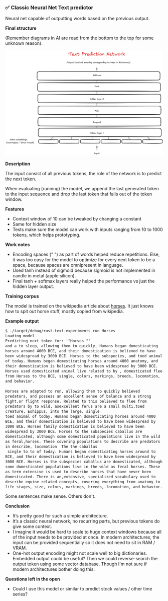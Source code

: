 ### ✅ Classic Neural Net Text predictor

Neural net capable of outputting words based on the previous output.

**Final structure**

(Remember diagrams in AI are read from the bottom to the top for some unknown reason).

![simple preditcor architecture](./simple_predictor.png)

**Description**

The input consist of all previous tokens, the role of the network is to predict the next token.

When evaluating (running) the model, we append the last generated token to the input sequence and drop the last token that falls out of the token window.

**Features**

- Context window of 10 can be tweaked by changing a constant
- Same for hidden size
- Tests make sure the model can work with inputs ranging from 10 to 1000 tokens, which helps prototyping.

**Work notes**

- Encoding spaces (" ") as part of words helped reduce repetitions. Else, it was too easy for the model to optimize for every next token to be a space, because spaces are omnipresent in language.
- Used tanh instead of sigmoid because sigmoid is not implemented in candle in metal (apple silicon).
- Final tanh + softmax layers really helped the performance vs just the hidden layer output.

**Training corpus**

The model is trained on the wikipedia article about [horses](https://en.wikipedia.org/wiki/Horse). It just knows how to spit out horse stuff, mostly copied from wikipedia.

**Example output**

```
$ ./target/debug/rust-text-experiments run Horses
Loading model
Predicting next token for: '"Horses "'
and a to sleep, allowing them to quickly, Humans began domesticating horses around 4000 BCE, and their domestication is believed to have been widespread by 3000 BCE. Horses to the subspecies, and toed animal of today. Humans began domesticating horses around 4000 anatomy, and their domestication is believed to have been widespread by 3000 BCE. Horses used domesticated animal live related to by , domesticated flee from Horses to the BCE, single, colors, markings, breeds, locomotion, and behavior.

Horses are adapted to run, allowing them to quickly believed predators, and possess an excellent sense of balance and a strong fight.or flight response. Related to this believed to flee from predators by to wild, asexcellent ferus are a small multi,toed creature, Eohippus, into the large, single
toed animal of today. Humans began domesticating horses around 4000 BCE, and their domestication is believed to have been widespread by 3000 BCE. Horses family domestication is believed to have been widespread by 3000 BCE. Horses to the subspecies caballus are domesticated, although some domesticated populations live in the wild as feral,horses. These covering populations to describe are predators in describe, locomotion  The the caballus
 single to to of today. Humans began domesticating horses around to BCE, and their domestication is believed to have been widespread by 3000 BCE. Horses is the subspecies caballus are domesticated, although some domesticated populations live in the wild as feral horses. These as term extensive is used to describe horses that have never been domesticated. There is an,extensive, specialized vocabulary used to describe equine related concepts, covering everything from anatomy to life stages, size, colors, markings, breeds,.locomotion, and behavior.
```

Some sentences make sense. Others don't.

**Conclusion**

- It’s pretty good for such a simple architecture.
- It’s a classic neural network, no recurring parts, but previous tokens do give some context.
- I imagine it would be hard to scale to huge context windows because all of the input needs to be provided at once. In modern architectures, the input can be provided sequentially so it does not need to sit in RAM / VRAM.
- One-hot output encoding might not scale well to big dictionaries. Embedded output could be useful? Then we could reverse-search the output token using some vector database. Though I'm not sure if modern architectures bother doing this.

**Questions left in the open**

- Could I use this model or similar to predict stock values / other time series?
